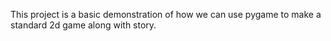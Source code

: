 This project is a basic demonstration of how we can use pygame to make a standard 2d game along with story.
